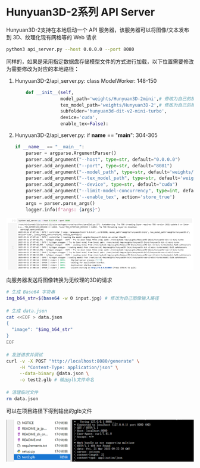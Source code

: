 # Hunyuan3D-2系列 API Server

Hunyuan3D-2支持在本地启动一个 API 服务器，该服务器可以将图像/文本发布到 3D、纹理化现有网格等的 Web 请求

```bash
python3 api_server.py --host 0.0.0.0 --port 8080
```

同样的，如果是采用指定数据盘存储模型文件的方式进行加载，以下位置需要修改为需要修改为对应的本地路径：

1. Hunyuan3D-2/api_server.py: class ModelWorker: 148-150
    
    ```python
        def __init__(self,
                     model_path='weights/Hunyuan3D-2mini',# 修改为自己的模型文件存储路径
                     tex_model_path='weights/Hunyuan3D-2',# 修改为自己的模型文件存储路径
                     subfolder='hunyuan3d-dit-v2-mini-turbo',
                     device='cuda',
                     enable_tex=False):
    ```
    
2. Hunyuan3D-2/api_server.py: if **name** == "**main**": 304-305
    
    ```python
    if __name__ == "__main__":
        parser = argparse.ArgumentParser()
        parser.add_argument("--host", type=str, default="0.0.0.0")
        parser.add_argument("--port", type=str, default="8081")
        parser.add_argument("--model_path", type=str, default='weights/Hunyuan3D-2mini')# 修改为自己的模型文件存储路径
        parser.add_argument("--tex_model_path", type=str, default='weights/Hunyuan3D-2')# 修改为自己的模型文件存储路径
        parser.add_argument("--device", type=str, default="cuda")
        parser.add_argument("--limit-model-concurrency", type=int, default=5)
        parser.add_argument('--enable_tex', action='store_true')
        args = parser.parse_args()
        logger.info(f"args: {args}")
    ```
    

![image%206.png](images/image%206.png)

向服务器发送将图像转换为无纹理的3D的请求

```bash
# 生成 Base64 字符串
img_b64_str=$(base64 -w 0 input.jpg) # 修改为自己图像输入路径

# 生成 data.json
cat <<EOF > data.json
{
  "image": "$img_b64_str"
}
EOF

# 发送请求并调试
curl -v -X POST "http://localhost:8080/generate" \
     -H "Content-Type: application/json" \
     --data-binary @data.json \
     -o test2.glb # 输出glb文件命名

# 清理临时文件
rm data.json
```

可以在项目路径下得到输出的glb文件

![image%207.png](images/image%207.png)